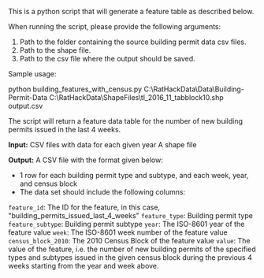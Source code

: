 This is a python script that will generate a feature table as described below.

When running the script, please provide the following arguments:
1. Path to the folder containing the source building permit data csv files.
2. Path to the shape file.
3. Path to the csv file where the output should be saved.

Sample usage:

python building_features_with_census.py C:\RatHackData\Data\Building-Permit-Data C:\RatHackData\ShapeFiles\tl_2016_11_tabblock10.shp output.csv

The script will return a feature data table for the number of new building permits issued in the last 4 weeks.

**Input:**
CSV files with data for each given year
A shape file

**Output:**
A CSV file with the format given below:

- 1 row for each building permit type and subtype, and each week, year, and census block
- The data set should include the following columns:

`feature_id`: The ID for the feature, in this case, "building_permits_issued_last_4_weeks"
`feature_type`: Building permit type
`feature_subtype`: Building permit subtype
`year`: The ISO-8601 year of the feature value
`week`: The ISO-8601 week number of the feature value
`census_block_2010`: The 2010 Census Block of the feature value
`value`: The value of the feature, i.e. the number of new building permits of the specified types and subtypes issued in the given census block during the previous 4 weeks starting from the year and week above.
